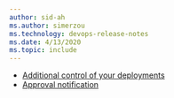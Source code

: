 ```yaml
---
author: sid-ah
ms.author: simerzou
ms.technology: devops-release-notes
ms.date: 4/13/2020
ms.topic: include
---
```

    
- [Additional control of your deployments](#additional-control-of-your-deployments)
- [Approval notification](#approval-notification)
